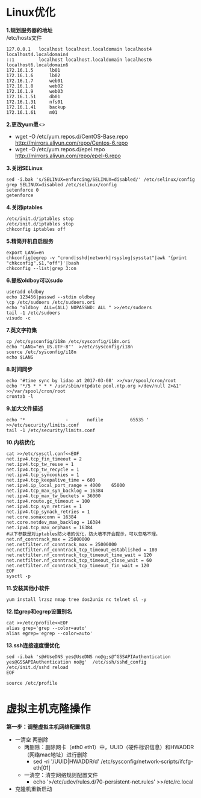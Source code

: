 # Linux优化

__1.规划服务器的地址__<br>
/etc/hosts文件<br>

```
127.0.0.1   localhost localhost.localdomain localhost4 localhost4.localdomain4
::1         localhost localhost.localdomain localhost6 localhost6.localdomain6
172.16.1.5      lb01
172.16.1.6      lb02
172.16.1.7      web01
172.16.1.8      web02
172.16.1.9      web03
172.16.1.51     db01
172.16.1.31     nfs01
172.16.1.41     backup
172.16.1.61     m01

```

__2.更改yum愿__<>
- wget -O /etc/yum.repos.d/CentOS-Base.repo http://mirrors.aliyun.com/repo/Centos-6.repo
- wget -O /etc/yum.repos.d/epel.repo http://mirrors.aliyun.com/repo/epel-6.repo

__3.关闭SELinux__<br>
```
sed -i.bak 's/SELINUX=enforcing/SELINUX=disabled/' /etc/selinux/config
grep SELINUX=disabled /etc/selinux/config
setenforce 0
getenforce
```

__4.关闭iptables__<br>
```
/etc/init.d/iptables stop
/etc/init.d/iptables stop
chkconfig iptables off
```

__5.精简开机自启服务__<br>
```
export LANG=en
chkconfig|egrep -v "crond|sshd|network|rsyslog|sysstat"|awk '{print "chkconfig",$1,"off"}'|bash
chkconfig --list|grep 3:on
```

__6.提权oldboy可以sudo__<br>
```
useradd oldboy
echo 123456|passwd --stdin oldboy
\cp /etc/sudoers /etc/sudoers.ori
echo "oldboy  ALL=(ALL) NOPASSWD: ALL " >>/etc/sudoers
tail -1 /etc/sudoers
visudo -c
```

__7.英文字符集__<br>
```
cp /etc/sysconfig/i18n /etc/sysconfig/i18n.ori
echo 'LANG="en_US.UTF-8"'  >/etc/sysconfig/i18n
source /etc/sysconfig/i18n
echo $LANG
```

__8.时间同步__<br>
```
echo '#time sync by lidao at 2017-03-08' >>/var/spool/cron/root
echo '*/5 * * * * /usr/sbin/ntpdate pool.ntp.org >/dev/null 2>&1' >>/var/spool/cron/root
crontab -l
```

__9.加大文件描述__<br>
```
echo '*               -       nofile          65535 ' >>/etc/security/limits.conf
tail -1 /etc/security/limits.conf
```

__10.内核优化__<br>
```
cat >>/etc/sysctl.conf<<EOF
net.ipv4.tcp_fin_timeout = 2
net.ipv4.tcp_tw_reuse = 1
net.ipv4.tcp_tw_recycle = 1
net.ipv4.tcp_syncookies = 1
net.ipv4.tcp_keepalive_time = 600
net.ipv4.ip_local_port_range = 4000    65000
net.ipv4.tcp_max_syn_backlog = 16384
net.ipv4.tcp_max_tw_buckets = 36000
net.ipv4.route.gc_timeout = 100
net.ipv4.tcp_syn_retries = 1
net.ipv4.tcp_synack_retries = 1
net.core.somaxconn = 16384
net.core.netdev_max_backlog = 16384
net.ipv4.tcp_max_orphans = 16384
#以下参数是对iptables防火墙的优化，防火墙不开会提示，可以忽略不理。
net.nf_conntrack_max = 25000000
net.netfilter.nf_conntrack_max = 25000000
net.netfilter.nf_conntrack_tcp_timeout_established = 180
net.netfilter.nf_conntrack_tcp_timeout_time_wait = 120
net.netfilter.nf_conntrack_tcp_timeout_close_wait = 60
net.netfilter.nf_conntrack_tcp_timeout_fin_wait = 120
EOF
sysctl -p
```

__11.安装其他小软件__<br>
```
yum install lrzsz nmap tree dos2unix nc telnet sl -y
```
__12.给grep和egrep设置别名__<br>
```
cat >>/etc/profile<<EOF
alias grep='grep --color=auto'
alias egrep='egrep --color=auto'
```
__13.ssh连接速度慢优化__<br>
```
sed -i.bak 's@#UseDNS yes@UseDNS no@g;s@^GSSAPIAuthentication yes@GSSAPIAuthentication no@g'  /etc/ssh/sshd_config
/etc/init.d/sshd reload
EOF
```

``source /etc/profile``

# 虚拟主机克隆操作
__第一步：调整虚拟主机网络配置信息__<br>
-  一清空 两删除
    - 两删除：删除网卡（eth0 eth1）中，UUID（硬件标识信息）和HWADDR（网络mac地址）进行删除
        - sed -ri '/UUID|HWADDR/d'  /etc/sysconfig/network-scripts/ifcfg-eth[01]
    - 一清空：清空网络规则配置文件
        - echo '>/etc/udev/rules.d/70-persistent-net.rules' >>/etc/rc.local
- 克隆机重新启动
